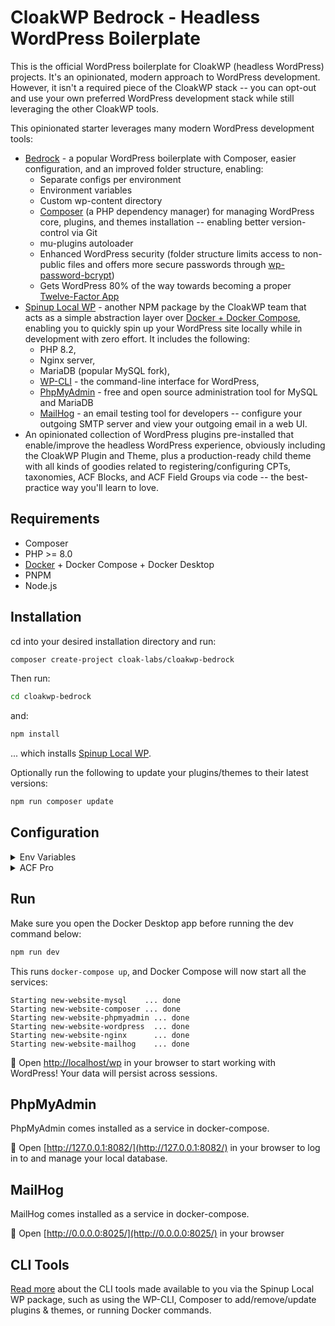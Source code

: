 # CloakWP Bedrock - Headless WordPress Boilerplate

This is the official WordPress boilerplate for CloakWP (headless WordPress) projects. It's an opinionated, modern approach to WordPress development. However, it isn't a required piece of the CloakWP stack -- you can opt-out and use your own preferred WordPress development stack while still leveraging the other CloakWP tools.

This opinionated starter leverages many modern WordPress development tools:

- [Bedrock](https://roots.io/bedrock/) - a popular WordPress boilerplate with Composer, easier configuration, and an improved folder structure, enabling:
  - Separate configs per environment
  - Environment variables
  - Custom wp-content directory
  - [Composer](https://getcomposer.org/) (a PHP dependency manager) for managing WordPress core, plugins, and themes installation -- enabling better version-control via Git
  - mu-plugins autoloader
  - Enhanced WordPress security (folder structure limits access to non-public files and offers more secure passwords through [wp-password-bcrypt](https://github.com/roots/wp-password-bcrypt))
  - Gets WordPress 80% of the way towards becoming a proper [Twelve-Factor App](http://12factor.net/)
- [Spinup Local WP](https://github.com/cloak-labs/spinup-local-wp) - another NPM package by the CloakWP team that acts as a simple abstraction layer over [Docker + Docker Compose](https://docs.docker.com/compose/), enabling you to quickly spin up your WordPress site locally while in development with zero effort. It includes the following:
  - PHP 8.2,
  - Nginx server,
  - MariaDB (popular MySQL fork),
  - [WP-CLI](https://wp-cli.org/) - the command-line interface for WordPress,
  - [PhpMyAdmin](https://www.phpmyadmin.net/) - free and open source administration tool for MySQL and MariaDB
  - [MailHog](https://github.com/mailhog/MailHog) - an email testing tool for developers -- configure your outgoing SMTP server and view your outgoing email in a web UI.
- An opinionated collection of WordPress plugins pre-installed that enable/improve the headless WordPress experience, obviously including the CloakWP Plugin and Theme, plus a production-ready child theme with all kinds of goodies related to registering/configuring CPTs, taxonomies, ACF Blocks, and ACF Field Groups via code -- the best-practice way you'll learn to love.

## Requirements

- Composer
- PHP >= 8.0
- [Docker](https://www.docker.com/get-started) + Docker Compose + Docker Desktop
- PNPM
- Node.js

## Installation

cd into your desired installation directory and run:

```bash
composer create-project cloak-labs/cloakwp-bedrock
```

Then run:

```bash
cd cloakwp-bedrock
```

and:

```bash
npm install
```

... which installs [Spinup Local WP](https://github.com/cloak-labs/spinup-local-wp).

Optionally run the following to update your plugins/themes to their latest versions:

```bash
npm run composer update
```

## Configuration

<details>
 <summary>Env Variables</summary>
The Composer install command above will automatically copy the `.env.example` file to a `.env` file that you can now edit.

- Ensure you modify the `APP_NAME` variable for each project, to ensure you don't end up with clashing Docker Containers.
- You may need to modify `VOLUME_WORDPRESS_PATH` if the "run" commands detailed further below don't work. This variable must point to your WordPress installation folder relative to wherever the `spinup-local-wp` node package root is installed; it should work out-of-the-box with NPM, but not with PNPM which installs packages in a different location.
- Optionally adjust the `DB_NAME`, `DB_USER`, and `DB_PASSWORD` variables to be more secure and to match your production environment.
- Modify `.env.local` to override any production variables from `.env` for local development purposes. It is configured by default to cover the required overrides, such as overriding your decoupled front-end's production URL with `http://localhost:5000` via the `MY_FRONTEND_URL` variable.

Note: `.env` is gitignored by default, and you likely want to keep it that way to keep your production values secure/secret. So, remember to manually add your `.env` to your production server environment, or build your own solution for automating that (this will likely be the topic of a guide in the future).

</details>

<details>
 <summary>ACF Pro</summary>

It is highly recommended to purchase an Advanced Custom Fields (ACF) Pro license [here](https://www.advancedcustomfields.com/pro/#pricing-table), and install by running:

```bash
npm run composer require wpengine/advanced-custom-fields-pro
```

ACF Pro enables content-modelling features that most headless sites will require, such as repeater fields, ACF blocks, options pages, the gallery field, and more.

Installing ACF Pro via composer requires a couple extra steps, since they need to validate your license. Follow [this article](https://www.advancedcustomfields.com/resources/installing-acf-pro-with-composer/) to create an `auth.json` file within the CloakWP Bedrock root folder (i.e. alongside `composer.json`).

</details>

## Run

Make sure you open the Docker Desktop app before running the dev command below:

```bash
npm run dev
```

This runs `docker-compose up`, and Docker Compose will now start all the services:

```shell
Starting new-website-mysql    ... done
Starting new-website-composer ... done
Starting new-website-phpmyadmin ... done
Starting new-website-wordpress  ... done
Starting new-website-nginx      ... done
Starting new-website-mailhog    ... done
```

🚀 Open [http://localhost/wp](http://localhost/wp) in your browser to start working with WordPress! Your data will persist across sessions.

## PhpMyAdmin

PhpMyAdmin comes installed as a service in docker-compose.

🚀 Open [http://127.0.0.1:8082/](http://127.0.0.1:8082/) in your browser to log in to and manage your local database.

## MailHog

MailHog comes installed as a service in docker-compose.

🚀 Open [http://0.0.0.0:8025/](http://0.0.0.0:8025/) in your browser

## CLI Tools

[Read more](https://github.com/cloak-labs/cloakwp/tree/feat/localwp/packages/spinup-local-wp) about the CLI tools made available to you via the Spinup Local WP package, such as using the WP-CLI, Composer to add/remove/update plugins & themes, or running Docker commands.
